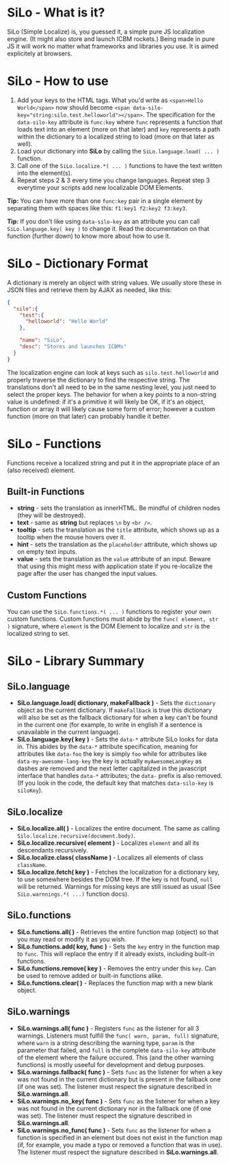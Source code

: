 # SiLo - What is it?
SiLo (Simple Localize) is, you guessed it, a simple pure JS localization engine. (It might also store and launch ICBM rockets.)
Being made in pure JS it will work no matter what frameworks and libraries you use.
It is aimed explicitely at browsers.

# SiLo - How to use
1. Add your keys to the HTML tags. What you'd write as `<span>Hello World</span>` now should become `<span data-silo-key="string:silo.test.helloworld"></span>`. The specification for the `data-silo-key` attribute is `func:key` where `func` represents a function that loads text into an element (more on that later) and `key` represents a path within the dictionary to a localized string to load (more on that later as well).
0. Load your dictionary into **SiLo** by calling the `SiLo.language.load( ... )` function.
0. Call one of the `SiLo.localize.*( ... )` functions to have the text written into the element(s).
0. Repeat steps 2 & 3 every time you change languages. Repeat step 3 everytime your scripts add new localizable DOM Elements.

**Tip:** You can have more than one `func:key` pair in a single element by separating them with spaces like this: `f1:key1 f2:key2 f3:key3`.

**Tip:** If you don't like using `data-silo-key` as an attribute you can call `SiLo.language.key( key )` to change it. Read the documentation on that function (further down) to know more about how to use it.

# SiLo - Dictionary Format
A dictionary is merely an object with string values. We usually store these in JSON files and retrieve them by AJAX as needed, like this:
```json
{
  "silo":{
    "test":{
      "helloworld": "Hello World"
    },

    "name": "SiLo",
    "desc": "Stores and launches ICBMs"
  }
}
```
The localization engine can look at keys such as `silo.test.helloworld` and properly traverse the dictionary to find the respective string. The translations don't all need to be in the same nesting level, you just need to select the proper keys. The behavior for when a key points to a non-string value is undefined: if it's a primitive it will likely be OK, if it's an object, function or array it will likely cause some form of error; however a custom function (more on that later) can probably handle it better.

# SiLo - Functions
Functions receive a localized string and put it in the appropriate place of an (also received) element.

## Built-in Functions
+ **string** - sets the translation as innerHTML. Be mindful of children nodes (they will be destroyed).
+ **text** - same as **string** but replaces `\n` by `<br />`.
+ **tooltip** - sets the translation as the `title` attribute, which shows up as a tooltip when the mouse hovers over it.
+ **hint** - sets the translation as the `placeholder` attribute, which shows up on empty text inputs.
+ **value** - sets the translation as the `value` attribute of an input. Beware that using this might mess with application state if you re-localize the page after the user has changed the input values.

## Custom Functions
You can use the `SiLo.functions.*( ... )` functions to register your own custom functions.
Custom functions must abide by the `func( element, str )` signature, where `element` is the DOM Element to localize and `str` is the localized string to set.

# SiLo - Library Summary
## SiLo.language
+ **SiLo.language.load( dictionary, makeFallback )** - Sets the `dictionary` object as the current dictionary. If `makeFallback` is true this dictionary will also be set as the fallback dictionary for when a key can't be found in the current one (for example, to write in english if a sentence is unavailable in the current language).
+ **SiLo.language.key( key )** - Sets the `data-*` attribute SiLo looks for data in. This abides by the `data-*` attribute specification, meaning for attributes like `data-foo` the key is simply `foo` while for attributes like `data-my-awesome-lang-key` the key is actually `myAwesomeLangKey` as dashes are removed and the next letter capitalized in the javascript interface that handles `data-*` attributes; the `data-` prefix is also removed. (If you look in the code, the default key that matches `data-silo-key` is `siloKey`).

## SiLo.localize
+ **SiLo.localize.all( )** - Localizes the entire document. The same as calling `Silo.localize.recursive(document.body)`.
+ **SiLo.localize.recursive( element )** - Localizes `element` and all its descendants recursively.
+ **SiLo.localize.class( className )** - Localizes all elements of class `className`.
+ **SiLo.localize.fetch( key )** - Fetches the localization for a dictionary key, to use somewhere besides the DOM tree. If the key is not found, `null` will be returned. Warnings for missing keys are still issued as usual (See `SiLo.warnnings.*( ...)` function docs).

## SiLo.functions
+ **SiLo.functions.all( )** - Retrieves the entire function map (object) so that you may read or modify it as you wish.
+ **SiLo.functions.add( key, func )** - Sets the `key` entry in the function map to `func`. This will replace the entry if it already exists, including built-in functions.
+ **SiLo.functions.remove( key )** - Removes the entry under this `key`. Can be used to remove added or built-in functions alike.
+ **SiLo.functions.clear( )** - Replaces the function map with a new blank object.

## SiLo.warnings
+ **SiLo.warnings.all( func )** - Registers `func` as the listener for all 3 warnings. Listeners must fulfill the `func( warn, param, full)` signature, where `warn` is a string describing the warning type, `param` is the parameter that failed, and `full` is the complete `data-silo-key` attribute of the element where the failure occured. This (and the other warning functions) is mostly useeful for development and debug purposes.
+ **SiLo.warnings.fallback( func )** - Sets `func` as the listener for when a key was not found in the current dictionary but is present in the fallback one (if one was set). The listener must respect the signature described in **SiLo.warnings.all**.
+ **SiLo.warnings.no_key( func )** - Sets `func` as the listener for when a key was not found in the current dictionary nor in the fallback one (if one was set). The listener must respect the signature described in **SiLo.warnings.all**.
+ **SiLo.warnings.no_func( func )** - Sets `func` as the listener for when a function is specified in an element but does not exist in the function map (if, for example, you made a typo or removed a function that was in use). The listener must respect the signature described in **SiLo.warnings.all**.
